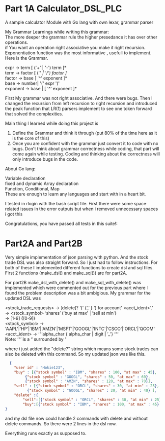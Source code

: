 # Part 1A Calculator_DSL_PLC
A sample calculator Module with Go lang with own lexar, grammar parser


My Grammar
Learnings while writing this grammar:  <br />
The more deeper the grammar rule the higher presedance it has over other operations. <br />
if You want an operation right associative you make it right recursion. <br />
Exponentiation function was the most informative , usefull to implement. <br />
Here is the Grammar. <br >

expr -> term [ ('+' | '-') term ]* <br />
term -> factor [ ('*' | '/') factor ]* <br />
factor -> base [ '^' exponent ]* <br />
base -> number| '(' expr ')' <br />
exponent -> base | [ '^' exponent ]* <br />

First My grammar was not right associative. And there were bugs. Then I changed the recursion from left recursion to right recursion and introduced the peak function that LR(1) parsers implement to see one token forward that solved the complexities. <br />

Main thing I learned while doing this project is <br />
1. Define the Grammar and think it through (put 80% of the time here as it is the core of this) <br />
2. Once you are confident with the grammar just convert it to code with no bugs. Don't think about grammar correctness while coding, that part will come again while testing. Coding and thinking about the correctness will only introduce bugs in the code. <br />

About Go lang: <br />

Variable declaration <br />
fixed and dynamic Array declaration <br />
Function, Conditional, Map <br />
These are enough to learn any languages and start with in a heart bit. <br />

I tested in rlogin with the bash script file. First there were some space related issues in the error outputs but when i removed unnecessary spaces i got this <br />

Congratulations, you have passed all tests in this suite!: <br />


# Part2A and Part2B

Very simple implementation of json parsing with python. And the stock trade DSL was also straight forward. So I just had to follow instructions. For both of these I implemented different functions to create dsl and sql files. First 2 functions (make_dsl() and make_sql()) are for part2A. <br >

For part2B make_dsl_with_delete() and make_sql_with_delete() was implemented which were commented out for the previous part where I found the problem description was a bit ambigious. My grammar for the updated DSL was <br >

<stock_trade_requests> →  [delete]? ‘(' <trade> {‘,’ <trade>} ‘) for account' <acct_ident>’.’ <br >
<trade> →  <number> <stock_symbol> ‘shares’ (‘buy at max' | ‘sell at min') <number> <br >
<number> →  [1-9] {[0-9]} <br >
<stock_symbol> → 'AAPL'|'HP'|'IBM'|'AMZN'|'MSFT'|'GOOGL'|'INTC'|'CSCO'|'ORCL'|'QCOM' <br >
<acct_ident> →  ‘“‘alpha_char { alpha_char | digit | ’_’} ‘“‘ <br >
Note:  ‘“‘ is a “ surrounded by ‘ <br >

where i just added the "delete?" string which means some stock trades can also be deleted with this command. So my updated json was like this. <br >  
```json
  {
	"user id" : "Hokie123",
	"buy" : [{"stock symbol" : "IBM", "shares" : 100, "at max" : 45},
		 {"stock symbol" : "GOOGL", "shares" : 50, "at max" : 60}, 
		 {"stock symbol" : "AMZN", "shares" : 120, "at max" : 70}], 
	"sell" : [{"stock symbol" : "ORCL", "shares" : 30, "at min" : 25},
		  {"stock symbol" : "GOOGL", "shares" : 20, "at min" : 40} ], 
	"delete" :{
		"sell":[{"stock symbol" : "ORCL", "shares" : 30, "at min" : 25}],
		"buy":[{"stock symbol" : "IBM", "shares" : 100, "at max" : 45} ]}
}
```
and my dsl file now could handle 2 commands with delete and without delete commands. So there were 2 lines in the dsl now.

Everything runs exactly as supposed to.
  
  
  




